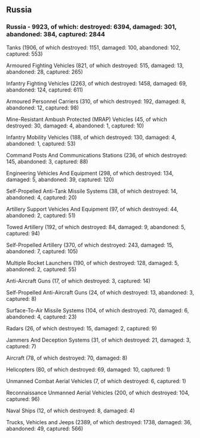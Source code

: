 
 
 ## Russia
 
 ### Russia - 9923, of which: destroyed: 6394, damaged: 301, abandoned: 384, captured: 2844

 

 

 Tanks (1906, of which destroyed: 1151, damaged: 100, abandoned: 102, captured: 553)

 Armoured Fighting Vehicles (821, of which destroyed: 515, damaged: 13, abandoned: 28, captured: 265)

 Infantry Fighting Vehicles (2263, of which destroyed: 1458, damaged: 69, abandoned: 124, captured: 611)

 Armoured Personnel Carriers (310, of which destroyed: 192, damaged: 8, abandoned: 12, captured: 98)

 Mine-Resistant Ambush Protected (MRAP) Vehicles (45, of which destroyed: 30, damaged: 4, abandoned: 1, captured: 10)

 Infantry Mobility Vehicles (188, of which destroyed: 130, damaged: 4, abandoned: 1, captured: 53)

 Command Posts And Communications Stations (236, of which destroyed: 145, abandoned: 3, captured: 88)

 Engineering Vehicles And Equipment (298, of which destroyed: 134, damaged: 5, abandoned: 39, captured: 120)

 Self-Propelled Anti-Tank Missile Systems (38, of which destroyed: 14, abandoned: 4, captured: 20)

 Artillery Support Vehicles And Equipment (97, of which destroyed: 44, abandoned: 2, captured: 51)

 Towed Artillery (192, of which destroyed: 84, damaged: 9, abandoned: 5, captured: 94)

 Self-Propelled Artillery (370, of which destroyed: 243, damaged: 15, abandoned: 7, captured: 105)

 Multiple Rocket Launchers (190, of which destroyed: 128, damaged: 5, abandoned: 2, captured: 55)

 Anti-Aircraft Guns (17, of which destroyed: 3, captured: 14)

 Self-Propelled Anti-Aircraft Guns (24, of which destroyed: 13, abandoned: 3, captured: 8)

 Surface-To-Air Missile Systems (104, of which destroyed: 70, damaged: 6, abandoned: 4, captured: 23)

 Radars (26, of which destroyed: 15, damaged: 2, captured: 9)

 Jammers And Deception Systems (31, of which destroyed: 21, damaged: 3, captured: 7)

 Aircraft (78, of which destroyed: 70, damaged: 8)

 Helicopters (80, of which destroyed: 69, damaged: 10, captured: 1)

 Unmanned Combat Aerial Vehicles (7, of which destroyed: 6, captured: 1)

 Reconnaissance Unmanned Aerial Vehicles (200, of which destroyed: 104, captured: 96)

 Naval Ships (12, of which destroyed: 8, damaged: 4)

 Trucks, Vehicles and Jeeps (2389, of which destroyed: 1738, damaged: 36, abandoned: 49, captured: 566)

